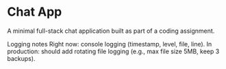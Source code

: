 # Chat App

A minimal full-stack chat application built as part of a coding assignment.

Logging notes
Right now: console logging (timestamp, level, file, line).
In production: should add rotating file logging (e.g., max file size 5MB, keep 3 backups).